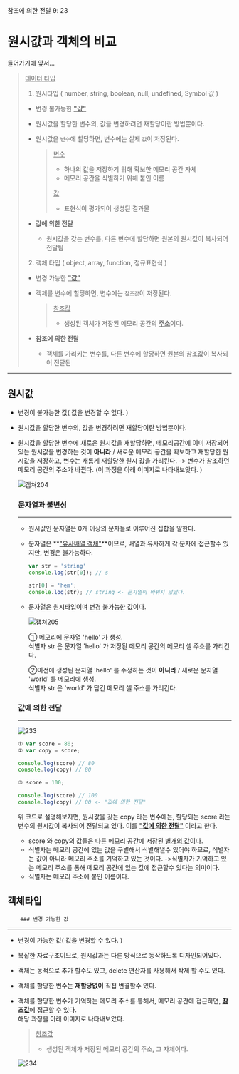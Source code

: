 참조에 의한 전달 9: 23



# 원시값과 객체의 비교

들어가기에 앞서...

><u>데이터 타입</u>
>
>1. 원시타입 ( number, string, boolean, null, undefined, Symbol 값 )
>
>   - 변경 불가능한 <u>**"값"**</u>
>
>   - 원시값을 할당한 변수의, 값을 변경하려면 재할당이란 방법뿐이다.
>
>   - 원시값을 `변수`에 할당하면, 변수에는 실제 `값`이 저장된다. 
>
>     > <u>변수</u>
>     >
>     > - 하나의 값을 저장하기 위해 확보한 메모리 공간 자체
>     > - 메모리 공간을 식별하기 위해 붙인 이름
>     >
>     > <u>값</u>
>     >
>     > - 표현식이 평가되어 생성된 결과물
>
>   - **값에 의한 전달** 
>
>     - 원시값을 갖는 변수를, 다른 변수에 할당하면 원본의 원시값이 복사되어 전달됨  
>
>2. 객체 타입 ( object, array, function, 정규표현식 )
>
>   - 변경 가능한 <u>**"값"**</u>
>
>   - 객체를 변수에 할당하면, 변수에는 `참조값`이 저장된다.
>
>     > <u>참조값</u>
>     >
>     > - 생성된 객체가 저장된 메모리 공간의 <u>**주소**</u>이다.
>
>   - **참조에 의한 전달**
>     - 객체를 가리키는 변수를, 다른 변수에 할당하면 원본의 참조값이 복사되어 전달됨

---

## 원시값

- 변경이 불가능한 값( 값을 변경할 수 없다. )

- 원시값을 할당한 변수의, 값을 변경하려면 재할당이란 방법뿐이다.

- 원시값을 할당한 변수에 새로운 원시값을 재할당하면, 메모리공간에 이미 저장되어있는 원시값을 변경하는 것이 **아니라** / 새로운 메모리 공간을 확보하고 재할당한 원시값을 저장하고, 변수는 새롬게 재할당한 원시 값을 가리킨다. -> 변수가 참조하던 메모리 공간의 주소가 바뀐다. (이 과정을 아래 이미지로 나타내보앗다. )

  ![캡쳐204](https://user-images.githubusercontent.com/62126380/91631238-140e9680-ea13-11ea-8a76-60f99d2a3333.JPG) 

  ### 문자열과 불변성

  ---

  - 원시값인 문자열은 0개 이상의 문자들로 이루어진 집합을 말한다. 

  - 문자열은 **<u>"유사배열 객체"</u>**이므로,  배열과 유사하게 각 문자에 접근할수 있지만, 변경은 불가능하다. 

    ```javascript
    var str = 'string'
    console.log(str[0]); // s
    
    str[0] = 'hem';
    console.log(str); // string <- 문자열이 바뀌지 않았다. 
    ```

  - 문자열은 원시타입이며 변경 불가능한 값이다. 

    ![캡쳐205](https://user-images.githubusercontent.com/62126380/91631439-774cf880-ea14-11ea-99fb-948d8a519fc4.JPG) 

    ① 메모리에 문자열 'hello' 가 생성. <br>식별자 str 은 문자열 'hello' 가 저장된 메모리 공간의 메모리 셀 주소를 가리킨다.

    ②이전에 생성된 문자열 'hello' 를 수정하는 것이 **아니라** / 새로운 문자열 'world'  를 메모리에 생성.<br>식별자 str 은 'world' 가 담긴 메모리 셀 주소를 가리킨다.

  ### 값에 의한 전달

  ---

  ![233](https://user-images.githubusercontent.com/62126380/91631939-76b66100-ea18-11ea-8743-27c8d4e752a6.jpg)   

  ```javascript
  ① var score = 80;
  ② var copy = score;
  
  console.log(score) // 80
  console.log(copy) // 80
  
  ③ score = 100;
  
  console.log(score) // 100
  console.log(copy) // 80 <- "값에 의한 전달" 
  ```

  위 코드로 설명해보자면, 원시값을 갖는 copy 라는 변수에는, 할당되는 score 라는 변수의 원시값이 복사되어 전달되고 있다. 이를 <u>**"값에 의한 전달"**</u> 이라고 한다. 

  - score 와 copy의 값들은 다른 메모리 공간에 저장된 <u>별개의 값</u>이다.
  - 식별자는 메모리 공간에 있는 값을 구별해서 식별해낼수 있어야 하므로, 식별자는 값이 아니라 메모리 주소를 기억하고 있는 것이다.  ->식별자가 기억하고 있는 메모리 주소를 통해 메모리 공간에 있는 값에 접근할수 있다는 의미이다. 
  - 식별자는 메모리 주소에 붙인 이름이다. 

## 객체타입

		### 변경 가능한 값

---

- 변경이 가능한 값( 값을 변경할 수 있다. )

- 복잡한 자료구조이므로, 원시값과는 다른 방식으로 동작하도록 디자인되어있다. 

- 객체는 동적으로 추가 할수도 있고, delete 연산자를 사용해서 삭제 할 수도 있다. 

- 객체를 할당한 변수는 **재할당없이** 직접 변결할수 있다.

- 객체를 할당한 변수가 기억하는 메모리 주소를 통해서, 메모리 공간에 접근하면, <u>**참조값**</u>에 접근할 수 있다.<br>해당 과정을 아래 이미지로 나타내보았다. 

  ><u>참조값</u>
  >
  >- 생성된 객체가 저장된 메모리 공간의 주소, 그 자체이다. 

  ![234](https://user-images.githubusercontent.com/62126380/91632733-c5b2c500-ea1d-11ea-913e-907e3aad6637.jpg) 